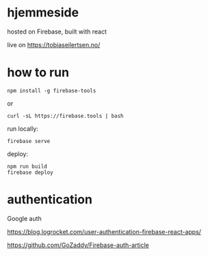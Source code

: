 ﻿# hjemmeside

hosted on Firebase, built with react

live on https://tobiaseilertsen.no/

# how to run

```
npm install -g firebase-tools
```
or
```
curl -sL https://firebase.tools | bash
```

run locally:
```
firebase serve
```
deploy:
```
npm run build
firebase deploy
```

# authentication

Google auth

https://blog.logrocket.com/user-authentication-firebase-react-apps/

https://github.com/GoZaddy/Firebase-auth-article
